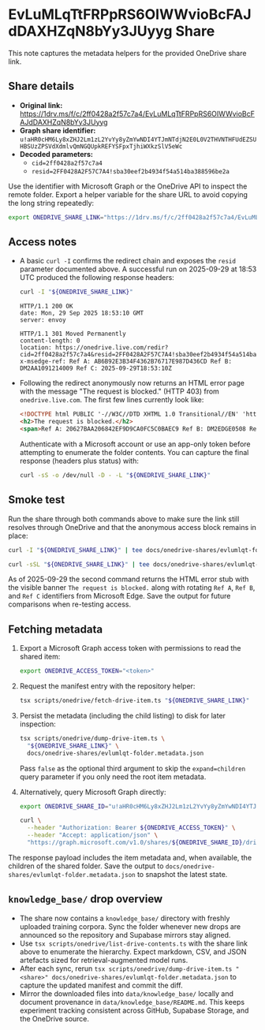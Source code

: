 # EvLuMLqTtFRPpRS6OIWWvioBcFAJdDAXHZqN8bYy3JUyyg Share

This note captures the metadata helpers for the provided OneDrive share link.

## Share details

- **Original link:**
  https://1drv.ms/f/c/2ff0428a2f57c7a4/EvLuMLqTtFRPpRS6OIWWvioBcFAJdDAXHZqN8bYy3JUyyg
- **Graph share identifier:**
  `u!aHR0cHM6Ly8xZHJ2Lm1zL2YvYy8yZmYwNDI4YTJmNTdjN2E0L0V2THVNTHFUdEZSUHBSUzZPSVdXdmlvQmNGQUpkREFYSFpxTjhiWXkzSlV5eWc`
- **Decoded parameters:**
  - `cid=2ff0428a2f57c7a4`
  - `resid=2FF0428A2F57C7A4!sba30eef2b4934f54a514ba388596be2a`

Use the identifier with Microsoft Graph or the OneDrive API to inspect the
remote folder. Export a helper variable for the share URL to avoid copying the
long string repeatedly:

```bash
export ONEDRIVE_SHARE_LINK="https://1drv.ms/f/c/2ff0428a2f57c7a4/EvLuMLqTtFRPpRS6OIWWvioBcFAJdDAXHZqN8bYy3JUyyg"
```

## Access notes

- A basic `curl -I` confirms the redirect chain and exposes the `resid`
  parameter documented above. A successful run on 2025-09-29 at 18:53 UTC
  produced the following response headers:

  ```bash
  curl -I "${ONEDRIVE_SHARE_LINK}"
  ```

  ```text
  HTTP/1.1 200 OK
  date: Mon, 29 Sep 2025 18:53:10 GMT
  server: envoy

  HTTP/1.1 301 Moved Permanently
  content-length: 0
  location: https://onedrive.live.com/redir?cid=2ff0428a2f57c7a4&resid=2FF0428A2F57C7A4!sba30eef2b4934f54a514ba388596be2a&ithint=folder&migratedtospo=true&redeem=aHR0cHM6Ly8xZHJ2Lm1zL2YvYy8yZmYwNDI4YTJmNTdjN2E0L0V2THVNTHFUdEZSUHBSUzZPSVdXdmlvQmNGQUpkREFYSFpxTjhiWXkzSlV5eWc
  x-msedge-ref: Ref A: AB6B92E3B34F4362B76717E987D436CD Ref B: DM2AA1091214009 Ref C: 2025-09-29T18:53:10Z
  ```

- Following the redirect anonymously now returns an HTML error page with the
  message "The request is blocked." (HTTP 403) from `onedrive.live.com`. The
  first few lines currently look like:

  ```html
  <!DOCTYPE html PUBLIC '-//W3C//DTD XHTML 1.0 Transitional//EN' 'http://www.w3.org/TR/xhtml1/DTD/xhtml1-transitional.dtd'><html xmlns='http://www.w3.org/1999/xhtml'><head>...
  <h2>The request is blocked.</h2>
  <span>Ref A: 20627BAA206842EF9D9CA0FC5C0BAEC9 Ref B: DM2EDGE0508 Ref C: 2025-09-29T18:53:15Z</span>
  ```

  Authenticate with a Microsoft account or use an app-only token before
  attempting to enumerate the folder contents. You can capture the final
  response (headers plus status) with:

  ```bash
  curl -sS -o /dev/null -D - -L "${ONEDRIVE_SHARE_LINK}"
  ```

## Smoke test

Run the share through both commands above to make sure the link still resolves
through OneDrive and that the anonymous access block remains in place:

```bash
curl -I "${ONEDRIVE_SHARE_LINK}" | tee docs/onedrive-shares/evlumlqt-folder.headers.txt

curl -sSL "${ONEDRIVE_SHARE_LINK}" | tee docs/onedrive-shares/evlumlqt-folder.403.html | head
```

As of 2025-09-29 the second command returns the HTML error stub with the visible
banner `The request is blocked.` along with rotating `Ref A`, `Ref B`, and
`Ref C` identifiers from Microsoft Edge. Save the output for future comparisons
when re-testing access.

## Fetching metadata

1. Export a Microsoft Graph access token with permissions to read the shared
   item:

   ```bash
   export ONEDRIVE_ACCESS_TOKEN="<token>"
   ```

2. Request the manifest entry with the repository helper:

   ```bash
   tsx scripts/onedrive/fetch-drive-item.ts "${ONEDRIVE_SHARE_LINK}"
   ```

3. Persist the metadata (including the child listing) to disk for later
   inspection:

   ```bash
   tsx scripts/onedrive/dump-drive-item.ts \
     "${ONEDRIVE_SHARE_LINK}" \
     docs/onedrive-shares/evlumlqt-folder.metadata.json
   ```

   Pass `false` as the optional third argument to skip the `expand=children`
   query parameter if you only need the root item metadata.

4. Alternatively, query Microsoft Graph directly:

   ```bash
   export ONEDRIVE_SHARE_ID="u!aHR0cHM6Ly8xZHJ2Lm1zL2YvYy8yZmYwNDI4YTJmNTdjN2E0L0V2THVNTHFUdEZSUHBSUzZPSVdXdmlvQmNGQUpkREFYSFpxTjhiWXkzSlV5eWc"
   ```

   ```bash
   curl \
     --header "Authorization: Bearer ${ONEDRIVE_ACCESS_TOKEN}" \
     --header "Accept: application/json" \
     "https://graph.microsoft.com/v1.0/shares/${ONEDRIVE_SHARE_ID}/driveItem?expand=children"
   ```

The response payload includes the item metadata and, when available, the
children of the shared folder. Save the output to
`docs/onedrive-shares/evlumlqt-folder.metadata.json` to snapshot the latest
state.

## `knowledge_base/` drop overview

- The share now contains a `knowledge_base/` directory with freshly uploaded
  training corpora. Sync the folder whenever new drops are announced so the
  repository and Supabase mirrors stay aligned.
- Use `tsx scripts/onedrive/list-drive-contents.ts` with the share link above to
  enumerate the hierarchy. Expect markdown, CSV, and JSON artefacts sized for
  retrieval-augmented model runs.
- After each sync, rerun
  `tsx scripts/onedrive/dump-drive-item.ts "<share>" docs/onedrive-shares/evlumlqt-folder.metadata.json`
  to capture the updated manifest and commit the diff.
- Mirror the downloaded files into `data/knowledge_base/` locally and document
  provenance in `data/knowledge_base/README.md`. This keeps experiment tracking
  consistent across GitHub, Supabase Storage, and the OneDrive source.
